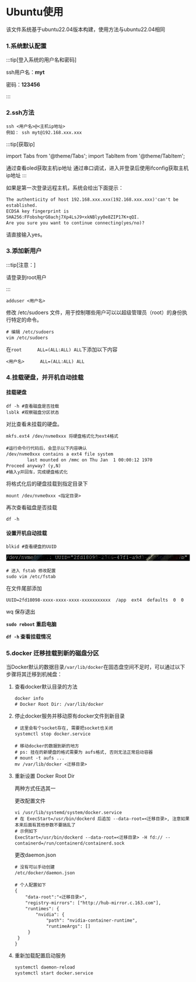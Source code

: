# Ubuntu使用

该文件系统基于ubuntu22.04版本构建，使用方法与ubuntu22.04相同

### 1.系统默认配置

:::tip[登入系统的用户名和密码]


ssh用户名：**myt**

密码：**123456**


:::

### 2.ssh方法
```
ssh <用户名>@<主机ip地址>
例如： ssh myt@192.168.xxx.xxx
```


:::tip[获取ip]

import Tabs from '@theme/Tabs';
import TabItem from '@theme/TabItem';

<Tabs>
  <TabItem value="oled" label="oled(推荐)" default>
    通过查看oled获取主机ip地址
  </TabItem>
  <TabItem value="chuankou" label="串口">
    通过串口调试，进入并登录后使用ifconfig获取主机ip地址
  </TabItem>
</Tabs>
:::


如果是第一次登录远程主机，系统会给出下面提示：
```
The authenticity of host 192.168.xxx.xxx(192.168.xxx.xxx)'can't be established.
ECDSA key fingerprint is SHA256:FFobshqrG0achj7Xp4LsJ9+xkNBlyy0e8ZIP17K+qQI.
Are you sure you want to continue connecting(yes/no)?
```
请直接输入yes。

### 3.添加新用户

:::tip[注意：]

请登录到root用户

:::

```
adduser <用户名>
```

修改 /etc/sudoers 文件，用于控制哪些用户可以以超级管理员（root）的身份执行特定的命令。

```
# 编辑 /etc/sudoers 
vim /etc/sudoers
```

在`root      ALL=(ALL:ALL) ALL`下添加以下内容

```
<用户名>      ALL=(ALL:ALL) ALL
```

### 4.挂载硬盘，并开机自动挂载

#### 挂载硬盘

```
df -h #查看磁盘是否挂载
lsblk #观察磁盘分区状态
```

对比查看未挂载的硬盘。

```
mkfs.ext4 /dev/nvme0xxx 将硬盘格式化为ext4格式

#运行命令行代码后，会显示以下内容确认
/dev/nvme0xxx contains a ext4 file system
        last mounted on /mmc on Thu Jan  1 00:00:12 1970
Proceed anyway? (y,N)
#输入y并回车，完成硬盘格式化
```

将格式化后的硬盘挂载到指定目录下

```
mount /dev/nvme0xxx <指定目录>
```

再次查看磁盘是否挂载

```
df -h
```

#### 设置开机自动挂载

```
blkid #查看硬盘的UUID
```

![UUID](/img/UUID.png)




```
# 进入 fstab 修改配置
sudo vim /etc/fstab
```

 在文件尾部添加

```
UUID=2fd18098-xxxx-xxxx-xxxx-xxxxxxxxxxx  /app  ext4  defaults  0  0
```

wq 保存退出

**`sudo reboot`  重启电脑**

**`df -h`  查看挂载情况**

### 5.docker 迁移挂载到新的磁盘分区

当Docker默认的数据目录`/var/lib/docker`在固态盘空间不足时，可以通过以下步骤将其迁移到机械盘：

1. 查看docker默认目录的方法

   ```
   docker info
   # Docker Root Dir: /var/lib/docker
   ```

   

2. 停止docker服务并移动原有docker文件到新目录

   ```
   # 这里会有个socket存在, 需要把socket也关闭
   systemctl stop docker.service
   
   # 移动docker的数据到新的地方 
   # ps: 挂在的新硬盘的格式需要为 aufs格式, 否则无法正常启动容器
   # mount -t aufs ...
   mv /var/lib/docker <迁移目录>
   ```

   

3. 重新设置 Docker Root Dir

   两种方式任选其一

   更改配置文件

   ```
   vi /usr/lib/systemd/system/docker.service
   # 在 ExecStart=/usr/bin/dockerd 后追加 --data-root=<迁移目录>, 注意如果本来后面有其他参数不要搞乱了
   # 示例如下
   ExecStart=/usr/bin/dockerd --data-root=<迁移目录> -H fd:// --containerd=/run/containerd/containerd.sock
   
   ```

   更改daemon.json

   ```
   # 没有可以手动创建
   /etc/docker/daemon.json
   
   # 个人配置如下
   {
       "data-root":"<迁移目录>",
       "registry-mirrors": ["http://hub-mirror.c.163.com"],
       "runtimes": {
           "nvidia": {
               "path": "nvidia-container-runtime",
               "runtimeArgs": []
       	}
   	}
   }
   ```

   

4. 重新加载配置启动服务

   ```
   systemctl daemon-reload
   systemctl start docker.service
   ```

   